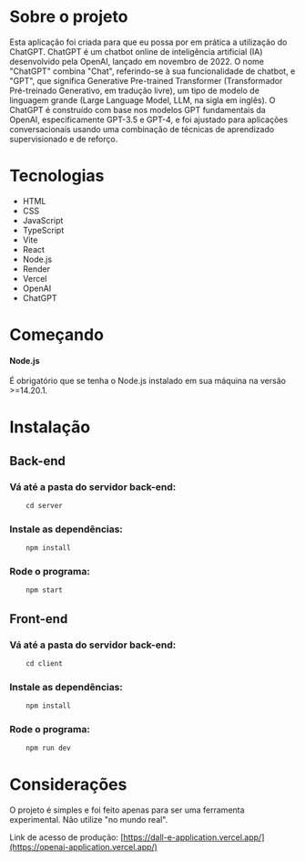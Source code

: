 # Sobre o projeto
Esta aplicação foi criada para que eu possa por em prática a utilização do ChatGPT. ChatGPT é um chatbot online de inteligência artificial (IA) desenvolvido pela OpenAI, lançado em novembro de 2022. O nome "ChatGPT" combina "Chat", referindo-se à sua funcionalidade de chatbot, e "GPT", que significa Generative Pre-trained Transformer (Transformador Pré-treinado Generativo, em tradução livre), um tipo de modelo de linguagem grande (Large Language Model, LLM, na sigla em inglês). O ChatGPT é construído com base nos modelos GPT fundamentais da OpenAI, especificamente GPT-3.5 e GPT-4, e foi ajustado para aplicações conversacionais usando uma combinação de técnicas de aprendizado supervisionado e de reforço.


# Tecnologias
- HTML
- CSS
- JavaScript
- TypeScript
- Vite
- React
- Node.js
- Render
- Vercel
- OpenAI
- ChatGPT


# Começando

#### Node.js
É obrigatório que se tenha o Node.js instalado em sua máquina na versão >=14.20.1.

# Instalação

## Back-end
### Vá até a pasta do servidor back-end:
```js
    cd server
```

### Instale as dependências:
```js
    npm install
```

### Rode o programa:
```js
    npm start
```

## Front-end
### Vá até a pasta do servidor back-end:
```js
    cd client
```

### Instale as dependências:
```js
    npm install
```

### Rode o programa:
```js
    npm run dev
```


# Considerações
O projeto é simples e foi feito apenas para ser uma ferramenta experimental. Não utilize "no mundo real".

Link de acesso de produção: [https://dall-e-application.vercel.app/](https://openai-application.vercel.app/)
